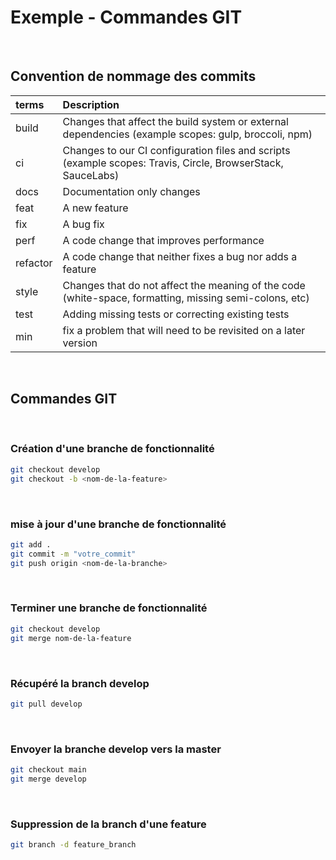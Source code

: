 # Exemple  - Commandes GIT
<p>&nbsp;</p>

## Convention de nommage des commits

| terms    | Description                                                                                                 |
|:---------|:------------------------------------------------------------------------------------------------------------|
| build    | Changes that affect the build system or external dependencies (example scopes: gulp, broccoli, npm)         |
| ci       | Changes to our CI configuration files and scripts (example scopes: Travis, Circle, BrowserStack, SauceLabs) |
| docs     | Documentation only changes                                                                                  |
| feat     | A new feature                                                                                               |
| fix      | A bug fix                                                                                                   |
| perf     | A code change that improves performance                                                                     |
| refactor | A code change that neither fixes a bug nor adds a feature                                                   |
| style    | Changes that do not affect the meaning of the code (white-space, formatting, missing semi-colons, etc)      |
| test     | Adding missing tests or correcting existing tests                                                           |
| min      | fix a problem that will need to be revisited on a later version|                                                                                                   |

<p>&nbsp;</p>

## Commandes GIT
<p>&nbsp;</p>

### Création d'une branche de fonctionnalité
```bash
git checkout develop
git checkout -b <nom-de-la-feature>
```
<p>&nbsp;</p>


### mise à jour d'une branche de fonctionnalité
```bash
git add .
git commit -m "votre_commit"
git push origin <nom-de-la-branche>
```
<p>&nbsp;</p>


### Terminer une branche de fonctionnalité
```bash
git checkout develop
git merge nom-de-la-feature
```
<p>&nbsp;</p>

### Récupéré la branch develop
```bash
git pull develop
```
<p>&nbsp;</p>

### Envoyer la branche develop vers la master
```bash
git checkout main
git merge develop
```
<p>&nbsp;</p>

### Suppression de la branch d'une feature
```bash
git branch -d feature_branch
```
